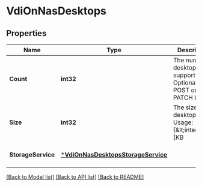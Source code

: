 # VdiOnNasDesktops

## Properties
Name | Type | Description | Notes
------------ | ------------- | ------------- | -------------
**Count** | **int32** | The number of desktops to support. Optional in the POST or PATCH body | [optional] [default to null]
**Size** | **int32** | The size of the desktops. Usage: {&amp;lt;integer&amp;gt;[KB|MB|GB|TB|PB]} Required in the POST body | [optional] [default to null]
**StorageService** | [***VdiOnNasDesktopsStorageService**](vdi_on_nas_desktops_storage_service.md) |  | [optional] [default to null]

[[Back to Model list]](../README.md#documentation-for-models) [[Back to API list]](../README.md#documentation-for-api-endpoints) [[Back to README]](../README.md)


